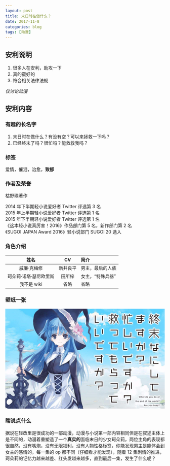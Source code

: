 ```yaml
---
layout: post
title: 末日时在做什么？
date: 2017-11-8
categories: blog
tags: [动漫]
---
```


## 安利说明

1. 很多人在安利，助攻一下
2. 真的蛮好的
3. 符合相关法律法规

*仅讨论动漫*

## 安利内容

### 有趣的长名字

1. 末日时在做什么？有没有空？可以来拯救一下吗？  
2. 已经终末了吗？很忙吗？能救救我吗？  

### 标签

爱情，催泪，治愈，**致郁**  

### 作者及荣誉

枯野瑛著作  

2014 年下半期轻小说爱好者 Twitter 评选第 3 名  
2015 年上半期轻小说爱好者 Twitter 评选第 1 名  
2015 年下半期轻小说爱好者 Twitter 评选第 1 名  
《这本轻小说真厉害！2016》作品部门第 5 名，新作部门第 2 名  
《SUGOI JAPAN Award 2016》轻小说部门 SUGOI 20 选入  

### 角色介绍

|姓名|CV|简介|
|:---:|:---:|:---|
|威廉·克梅修|新井良平|男主，最后的人族|
|珂朵莉·诺塔·瑟尼欧里斯|田所梓|女主，“特殊兵器”|
|我不是 wiki|省略|省略|

### 壁纸一张

![](/img/kethorlly.jpg)

### 瞎说点什么

据说在轻改里是很成功的一部动漫，动漫与小说第一部内容相同但是在叙述主体上是不同的，动漫着重塑造了一个**真实的**面临末日的少女珂朵莉，两位主角的表现都很自然，没有嘴炮，没有无限福利，没有人物性格标签，你能发现男主是能体会到女主的感情的，每一集的 op 都不同（仔细看才能发现），随着 12 集剧情的推进，珂朵莉的记忆力越来越差、红头发越来越多，直到最后一集，发生了什么呢？  
